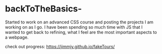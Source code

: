 # backToTheBasics-

Started to work on an advanced CSS course and posting the projects I am working on as I go.  I have been spending so much time with JS 
that I wanted to get back to refining, what I feel are the most important aspects to a webpage.

check out progress: https://jimmjy.github.io/fakeTours/

